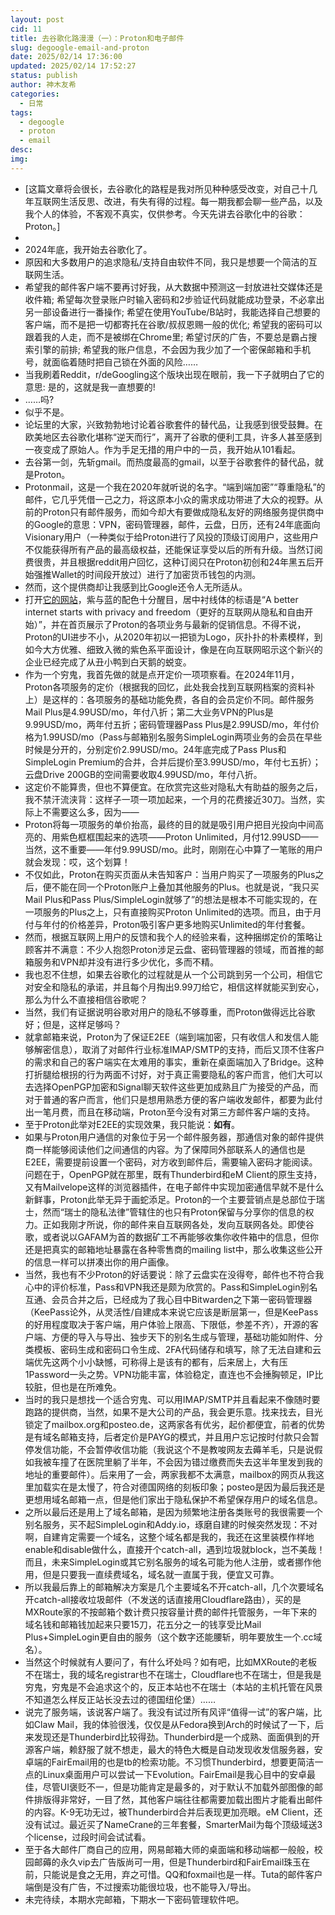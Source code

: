 ```yaml
---
layout: post
cid: 11
title: 去谷歌化路漫漫（一）：Proton和电子邮件
slug: degoogle-email-and-proton
date: 2025/02/14 17:36:00
updated: 2025/02/14 17:52:27
status: publish
author: 神木友希
categories: 
  - 日常
tags: 
  - degoogle
  - proton
  - email
desc: 
img: 
---
```



- [这篇文章将会很长，去谷歌化的路程是我对所见种种感受改变，对自己十几年互联网生活反思、改进，有失有得的过程。每一期我都会聊一些产品，以及我个人的体验，不客观不真实，仅供参考。今天先讲去谷歌化中的谷歌：Proton。]
-
- 2024年底，我开始去谷歌化了。
- 原因和大多数用户的追求隐私/支持自由软件不同，我只是想要一个简洁的互联网生活。
- 希望我的邮件客户端不要再讨好我，从大数据中预测这一封放进社交媒体还是收件箱; 希望每次登录账户时输入密码和2步验证代码就能成功登录，不必拿出另一部设备进行一番操作; 希望在使用YouTube/B站时，我能选择自己想要的客户端，而不是把一切都寄托在谷歌/叔叔恩赐一般的优化; 希望我的密码可以跟着我的人走，而不是被绑在Chrome里; 希望讨厌的广告，不要总是霸占搜索引擎的前排; 希望我的账户信息，不会因为我少加了一个密保邮箱和手机号，就面临着随时把自己锁在外面的风险……
- 当我刷着Reddit，r/deGoogling这个版块出现在眼前，我一下子就明白了它的意思: 是的，这就是我一直想要的!
- ……吗?
- 似乎不是。
- 论坛里的大家，兴致勃勃地讨论着谷歌套件的替代品，让我感到很受鼓舞。在欧美地区去谷歌化堪称“逆天而行”，离开了谷歌的便利工具，许多人甚至感到一夜变成了原始人。作为手足无措的用户中的一员，我开始从101看起。
- 去谷第一剑，先斩gmail。而热度最高的gmail，以至于谷歌套件的替代品，就是Proton。
- Protonmail，这是一个我在2020年就听说的名字。“端到端加密”“尊重隐私”的邮件，它几乎凭借一己之力，将这原本小众的需求成功带进了大众的视野。从前的Proton只有邮件服务，而如今却大有要做成隐私友好的网络服务提供商中的Google的意思：VPN，密码管理器，邮件，云盘，日历，还有24年底面向Visionary用户（一种类似于给Proton进行了风投的顶级订阅用户，这些用户不仅能获得所有产品的最高级权益，还能保证享受以后的所有升级。当然订阅费很贵，并且根据reddit用户回忆，这种订阅只在Proton初创和24年黑五后开始强推Wallet的时间段开放过）进行了加密货币钱包的内测。
- 然而，这个提供商却让我感到比Google还令人无所适从。
- 打开[它的网站](https://proton.me)，紫与蓝的配色十分醒目，居中衬线体的标语是“A better internet starts with privacy and freedom（更好的互联网从隐私和自由开始）”，并在首页展示了Proton的各项业务与最新的促销信息。不得不说，Proton的UI进步不小，从2020年初以一把锁为Logo，灰扑扑的朴素模样，到如今大方优雅、细致入微的紫色系平面设计，像是在向互联网昭示这个新兴的企业已经完成了从丑小鸭到白天鹅的蜕变。
- 作为一个穷鬼，我首先做的就是点开定价一项项察看。在2024年11月，Proton各项服务的定价（根据我的回忆，此处我会找到互联网档案的资料补上）是这样的：各项服务的基础功能免费，各自的会员定价不同。邮件服务Mail Plus是4.99USD/mo，年付八折；第二大业务VPN的Plus是9.99USD/mo，两年付五折；密码管理器Pass Plus是2.99USD/mo，年付价格为1.99USD/mo（Pass与邮箱别名服务SimpleLogin两项业务的会员在早些时候是分开的，分别定价2.99USD/mo。24年底完成了Pass Plus和SimpleLogin Premium的合并，合并后提价至3.99USD/mo，年付七五折）；云盘Drive 200GB的空间需要收取4.99USD/mo，年付八折。
- 这定价不能算贵，但也不算便宜。在欣赏完这些对隐私大有助益的服务之后，我不禁汗流浃背：这样子一项一项加起来，一个月的花费接近30刀。当然，实际上不需要这么多，因为——
- Proton将每一项服务的单价抬高，最终的目的就是吸引用户把目光投向中间高亮的、用紫色框框围起来的选项——Proton Unlimited，月付12.99USD——当然，这不重要——年付9.99USD/mo。此时，刚刚在心中算了一笔账的用户就会发现：哎，这个划算！
- 不仅如此，Proton在购买页面从未告知客户：当用户购买了一项服务的Plus之后，便不能在同一个Proton账户上叠加其他服务的Plus。也就是说，“我只买Mail Plus和Pass Plus/SimpleLogin就够了”的想法是根本不可能实现的，在一项服务的Plus之上，只有直接购买Proton Unlimited的选项。而且，由于月付与年付的价格差异，Proton吸引客户更多地购买Unlimited的年付套餐。
- 然而，根据互联网上用户的反馈和我个人的经验来看，这种捆绑定价的策略让顾客并不满意：不少人抱怨Proton涉足云盘、密码管理器的领域，而首推的邮箱服务和VPN却并没有进行多少优化，多而不精。
- 我也忍不住想，如果去谷歌化的过程就是从一个公司跳到另一个公司，相信它对安全和隐私的承诺，并且每个月掏出9.99刀给它，相信这样就能买到安心，那么为什么不直接相信谷歌呢？
- 当然，我们有证据说明谷歌对用户的隐私不够尊重，而Proton做得远比谷歌好；但是，这样足够吗？
- 就拿邮箱来说，Proton为了保证E2EE（端到端加密，只有收信人和发信人能够解密信息），取消了对邮件行业标准IMAP/SMTP的支持，而后又顶不住客户的需求和自己的客户端实在太难用的事实，重新在桌面端加入了Bridge。这种打折腿给根拐的行为两面不讨好，对于真正需要隐私的客户而言，他们大可以去选择OpenPGP加密和Signal聊天软件这些更加成熟且广为接受的产品，而对于普通的客户而言，他们只是想用熟悉方便的客户端收发邮件，都要为此付出一笔月费，而且在移动端，Proton至今没有对第三方邮件客户端的支持。
- 至于Proton此举对E2EE的实现效果，我只能说：**如有**。
- 如果与Proton用户通信的对象位于另一个邮件服务器，那通信对象的邮件提供商一样能够阅读他们之间通信的内容。为了保障同外部联系人的通信也是E2EE，需要提前设置一个密码，对方收到邮件后，需要输入密码才能阅读。问题在于，OpenPGP就在那里，既有Thunderbird和eM Client的原生支持，又有Mailvelope这样的浏览器插件，在电子邮件中实现加密通信早就不是什么新鲜事，Proton此举无异于画蛇添足。Proton的一个主要营销点是总部位于瑞士，然而“瑞士的隐私法律”管辖住的也只有Proton保留与分享你的信息的权力。正如我刚才所说，你的邮件来自互联网各处，发向互联网各处。即使谷歌，或者说以GAFAM为首的数据矿工不再能够收集你收件箱中的信息，但你还是把真实的邮箱地址暴露在各种零售商的mailing list中，那么收集这些公开的信息一样可以拼凑出你的用户画像。
- 当然，我也有不少Proton的好话要说：除了云盘实在没得夸，邮件也不符合我心中的评价标准，Pass和VPN我还是颇为欣赏的。Pass和SimpleLogin别名互通、会员合并之后，已经成为了我心目中Bitwarden之下第一密码管理器（KeePass论外，从灵活性/自建成本来说它应该是断层第一，但是KeePass的好用程度取决于客户端，用户体验上限高、下限低，参差不齐），开源的客户端、方便的导入与导出、独步天下的别名生成与管理，基础功能如附件、分类模板、密码生成和密码口令生成、2FA代码储存和填写，除了无法自建和云端优先这两个小小缺憾，可称得上是该有的都有，后来居上，大有压1Password一头之势。VPN功能丰富，体验稳定，直连也不会捶胸顿足，IP比较脏，但也是在所难免。
- 当时的我只是想找一个适合穷鬼、可以用IMAP/SMTP并且看起来不像随时要跑路的提供商，当然，如果不是大公司的产品，我会更乐意。找来找去，目光锁定了mailbox.org和posteo.de，这两家各有优劣，起价都便宜，前者的优势是有域名邮箱支持，后者定价是PAYG的模式，并且用户忘记按时付款只会暂停发信功能，不会暂停收信功能（我说这个不是教唆网友去薅羊毛，只是说假如我被车撞了在医院里躺了半年，不会因为错过缴费而失去这半年里发到我的地址的重要邮件）。后来用了一会，两家我都不太满意，mailbox的网页从我这里加载实在是太慢了，符合对德国网络的刻板印象；posteo是因为最后我还是更想用域名邮箱一点，但是他们家出于隐私保护不希望保存用户的域名信息。
- 之所以最后还是用上了域名邮箱，是因为频繁地注册各类账号的我很需要一个别名服务，买不起SimpleLogin和Addy.io，琢磨自建的时候突然发现：不对啊，自建肯定需要一个域名，这整个域名都是我的，我还在这里装模作样地enable和disable做什么，直接开个catch-all，遇到垃圾就block，岂不美哉！而且，未来SimpleLogin或其它别名服务的域名可能为他人注册，或者挪作他用，但是只要我一直续费域名，域名就一直属于我，便宜又可靠。
- 所以我最后靠上的邮箱解决方案是几个主要域名不开catch-all，几个次要域名开catch-all接收垃圾邮件（不发送的话直接用Cloudflare路由），买的是MXRoute家的不按邮箱个数计费只按容量计费的邮件托管服务，一年下来的域名钱和邮箱钱加起来只要15刀，花五分之一的钱享受比Mail Plus+SimpleLogin更自由的服务（这个数字还能腰斩，明年要放生一个.cc域名）。
- 当然这个时候就有人要问了，有什么坏处吗？如有吧，比如MXRoute的老板不在瑞士，我的域名registrar也不在瑞士，Cloudflare也不在瑞士，但是我是穷鬼，穷鬼是不会追求这个的，反正本站也不在瑞士（本站的主机托管在风景不知道怎么样反正站长没去过的德国纽伦堡）……
- 说完了服务端，该说客户端了。我没有试过所有风评“值得一试”的客户端，比如Claw Mail，我的体验很浅，仅仅是从Fedora换到Arch的时候试了一下，后来发现还是Thunderbird比较得劲。Thunderbird是一个成熟、面面俱到的开源客户端，赖舒服了就不想走，最大的特色大概是自动发现收发信服务器，安卓端的FairEmail用的也是tb的检索功能。不习惯Thunderbird，想要更简洁一点的Linux桌面用户可以尝试一下Evolution。FairEmail是我心目中的安卓最佳，尽管UI褒贬不一，但是功能肯定是最多的，对于默认不加载外部图像的邮件排版得非常好，一目了然，其他客户端往往都需要加载出图片才能看出邮件的内容。K-9无功无过，被Thunderbird合并后表现更加亮眼。eM Client，还没有试过。最近买了NameCrane的三年套餐，SmarterMail为每个顶级域送3个license，过段时间会试试看。
- 至于各大邮件厂商自己的应用，网易邮箱大师的桌面端和移动端都一般般，校园邮薅的永久vip去广告版尚可一用，但是Thunderbird和FairEmail珠玉在前，只能说是食之无用，弃之可惜。QQ和foxmail也是一样。Tuta的邮件客户端倒是没有广告，不过搜索功能很垃圾，也不能导入/导出。
- 未完待续，本期水完邮箱，下期水一下密码管理软件吧。